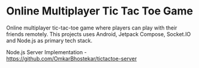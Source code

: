 # Online Multiplayer Tic Tac Toe Game

Online multiplayer tic-tac-toe game where players can play with their friends remotely. 
This projects uses Android, Jetpack Compose, Socket.IO and Node.js as primary tech stack.



Node.js Server Implementation - https://github.com/OmkarBhostekar/tictactoe-server
